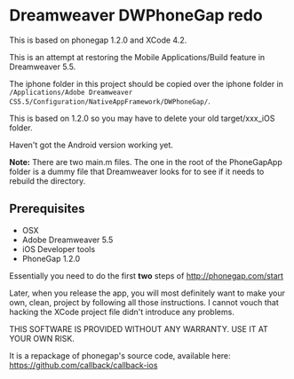Dreamweaver DWPhoneGap redo
===========================

This is based on phonegap 1.2.0 and XCode 4.2.

This is an attempt at restoring the Mobile Applications/Build feature in Dreamweaver 5.5.

The iphone folder in this project should be copied over the iphone folder in 
 `/Applications/Adobe Dreamweaver CS5.5/Configuration/NativeAppFramework/DWPhoneGap/`.

This is based on 1.2.0 so you may have to delete your old target/xxx_iOS folder.

Haven't got the Android version working yet.

**Note:** There are two main.m files. The one in the root of the PhoneGapApp folder is a dummy file that Dreamweaver looks for to see if it needs to rebuild the directory.

Prerequisites
-------------

* OSX
* Adobe Dreamweaver 5.5
* iOS Developer tools
* PhoneGap 1.2.0

Essentially you need to do the first **two** steps of http://phonegap.com/start

Later, when you release the app, you will most definitely want to make your own, clean, project by following all those instructions. I cannot vouch that hacking the
XCode project file didn't introduce any problems.

THIS SOFTWARE IS PROVIDED WITHOUT ANY WARRANTY. USE IT AT YOUR OWN RISK. 

It is a repackage of phonegap's source code, available here: https://github.com/callback/callback-ios

